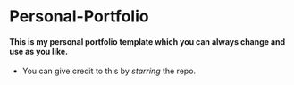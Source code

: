 # Personal-Portfolio

#### This is my personal portfolio template which you can always change and use as you like.

- You can give credit to this by _starring_ the repo. 
